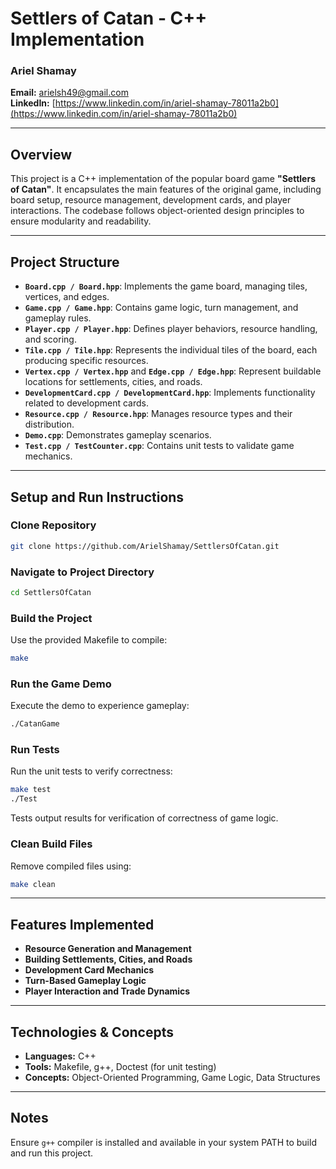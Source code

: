 # Settlers of Catan - C++ Implementation

### Ariel Shamay
**Email:** [arielsh49@gmail.com](mailto:arielsh49@gmail.com)  
**LinkedIn:** [https://www.linkedin.com/in/ariel-shamay-78011a2b0](https://www.linkedin.com/in/ariel-shamay-78011a2b0)

---

## Overview

This project is a C++ implementation of the popular board game **"Settlers of Catan"**. It encapsulates the main features of the original game, including board setup, resource management, development cards, and player interactions. The codebase follows object-oriented design principles to ensure modularity and readability.

---

## Project Structure

- **`Board.cpp / Board.hpp`**: Implements the game board, managing tiles, vertices, and edges.
- **`Game.cpp / Game.hpp`**: Contains game logic, turn management, and gameplay rules.
- **`Player.cpp / Player.hpp`**: Defines player behaviors, resource handling, and scoring.
- **`Tile.cpp / Tile.hpp`**: Represents the individual tiles of the board, each producing specific resources.
- **`Vertex.cpp / Vertex.hpp`** and **`Edge.cpp / Edge.hpp`**: Represent buildable locations for settlements, cities, and roads.
- **`DevelopmentCard.cpp / DevelopmentCard.hpp`**: Implements functionality related to development cards.
- **`Resource.cpp / Resource.hpp`**: Manages resource types and their distribution.
- **`Demo.cpp`**: Demonstrates gameplay scenarios.
- **`Test.cpp / TestCounter.cpp`**: Contains unit tests to validate game mechanics.

---

## Setup and Run Instructions

### Clone Repository

```bash
git clone https://github.com/ArielShamay/SettlersOfCatan.git
```

### Navigate to Project Directory

```bash
cd SettlersOfCatan
```

### Build the Project

Use the provided Makefile to compile:

```bash
make
```

### Run the Game Demo

Execute the demo to experience gameplay:

```bash
./CatanGame
```

### Run Tests

Run the unit tests to verify correctness:

```bash
make test
./Test
```

Tests output results for verification of correctness of game logic.

### Clean Build Files

Remove compiled files using:

```bash
make clean
```

---

## Features Implemented

- **Resource Generation and Management**
- **Building Settlements, Cities, and Roads**
- **Development Card Mechanics**
- **Turn-Based Gameplay Logic**
- **Player Interaction and Trade Dynamics**

---

## Technologies & Concepts

- **Languages:** C++
- **Tools:** Makefile, g++, Doctest (for unit testing)
- **Concepts:** Object-Oriented Programming, Game Logic, Data Structures

---

## Notes

Ensure `g++` compiler is installed and available in your system PATH to build and run this project.

